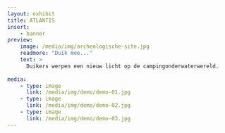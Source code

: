```yaml
---
layout: exhibit
title: ATLANTIS
insert:
    - banner
preview: 
    image: /media/img/archeologische-site.jpg
    readmore: "Duik mee..."
    text: >
      Duikers werpen een nieuw licht op de campingonderwaterwereld.
        
media:
    - type: image
      link: /media/img/demo/demo-01.jpg
    - type: image
      link: /media/img/demo/demo-02.jpg
    - type: image
      link: /media/img/demo/demo-03.jpg 
---
```

